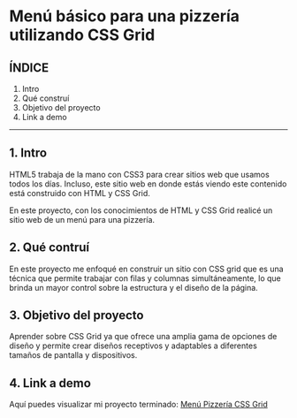 # Menú básico para una pizzería utilizando CSS Grid


## ÍNDICE

1. Intro
2. Qué construí
3. Objetivo del proyecto
4. Link a demo

****

## 1. Intro
HTML5 trabaja de la mano con CSS3 para crear sitios web que usamos todos los días. 
Incluso, este sitio web en donde estás viendo este contenido está construido con HTML y CSS Grid.

En este proyecto, con los conocimientos de HTML y CSS Grid realicé un sitio web de un menú para una pizzería.

## 2. Qué contruí

En este proyecto me enfoqué en construir un sitio con CSS grid que es una técnica que permite trabajar con filas y columnas simultáneamente, lo que brinda un mayor control sobre la estructura y el diseño de la página.

## 3. Objetivo del proyecto

Aprender sobre CSS Grid ya que ofrece una amplia gama de opciones de diseño y permite crear diseños receptivos y adaptables a diferentes tamaños de pantalla y dispositivos.

## 4. Link a demo 
 Aquí puedes visualizar mi proyecto terminado: [Menú Pizzería CSS Grid](https://sensational-chaja-2439c4.netlify.app/)
